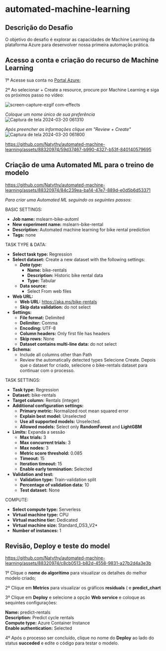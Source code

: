 # automated-machine-learning

## Descrição do Desafio

O objetivo do desafio é explorar as capacidades de Machine Learning da plataforma Azure para desenvolver nossa primeira automação prática.

## Acesso a conta e criação do recurso de Machine Learning
1º Acesse sua conta no [Portal Azure](https://portal.azure.com);  

2º Ao selecionar + Create a resource, procure por Machine Learning e siga os próximos passo no vídeo:  

![screen-capture-ezgif com-effects](https://github.com/Natythy/automated-machine-learning/assets/88320974/8fb85d01-2966-4a4e-a266-29276b684cc4)

*Coloque um nome único de sua preferência*![Captura de tela 2024-03-20 061310](https://github.com/Natythy/automated-machine-learning/assets/88320974/940f9789-e41a-47dd-9d0b-324ec579ab36)  

*Após preencher as informações clique em "Review + Create"* ![Captura de tela 2024-03-20 061800](https://github.com/Natythy/automated-machine-learning/assets/88320974/b39ebd6c-1a10-40d5-9fe3-e12e2b3ac40b)

https://github.com/Natythy/automated-machine-learning/assets/88320974/59d37467-b990-4327-b53f-840140579695  

## Criação de uma Automated ML para o treino de modelo  


https://github.com/Natythy/automated-machine-learning/assets/88320974/84c239ea-ba14-47e7-889d-e0d5b6d53371

*Para criar uma Automated ML seguindo os seguintes passos:* 

BASIC SETTINGS:  

* **Job name:** mslearn-bike-automl  
* **New experiment name:** mslearn-bike-rental  
* **Description:** Automated machine learning for bike rental prediction  
* **Tags:** none  

TASK TYPE & DATA:  

* **Select task type:** Regression  
* **Select dataset:** Create a new dataset with the following settings:  
  * ***Data type:***
    * **Name:** bike-rentals
    * **Description:** Historic bike rental data
    * **Type:** Tabular
  * **Data source:**
    * Select From web files
 * **Web URL:**
    * **Web URL:** https://aka.ms/bike-rentals
    * **Skip data validation:** do not select
  * **Settings:**
    * **File format:** Delimited
    * **Delimiter:** Comma
    * **Encoding:** UTF-8
    * **Column headers:** Only first file has headers
    * **Skip rows:** None
    * **Dataset contains multi-line data:** do not select
  * **Schema:**
    * Include all columns other than Path
    * Review the automatically detected types
Selecione Create. Depois que o dataset for criado, selecione o bike-rentals dataset para continuar com o processo.

TASK SETTINGS:  

* **Task type:** Regression
* **Dataset:** bike-rentals
* **Target column:**  Rentals (integer)
* **Additional configuration settings:**
  * **Primary metric:** Normalized root mean squared error
  * **Explain best model:** Unselected
  * **Use all supported models:** Unselected.
  * **Allowed models:** Select only **RandomForest** and **LightGBM** 
* **Limits:** Expanda a sessão
  * **Max trials:** 3
  * **Max concurrent trials:** 3
  * **Max nodes:** 3
  * **Metric score threshold:** 0.085 
  * **Timeout:** 15
  * **Iteration timeout:** 15
  * **Enable early termination:** Selected
* **Validation and test:**
  * **Validation type:** Train-validation split
  * **Percentage of validation data:** 10
  * **Test dataset:** None  

COMPUTE:

* **Select compute type:** Serverless
* **Virtual machine type:** CPU
* **Virtual machine tier:** Dedicated
* **Virtual machine size:** Standard_DS3_V2*
* **Number of instances:** 1  

## Revisão, Deploy e teste do model  

https://github.com/Natythy/automated-machine-learning/assets/88320974/c8cb0513-b82d-4558-9831-a27b2d4a3e3b  

1º Clique o **nome do algorítimo** para visualizar os detalhes do melhor modelo criado;  

2º Clique em **Metrics** para visualizar os gráficos **residuals** ( e **predict_chart**

3º Clique em **Deploy** e selecione a opção **Web service** e coloque as sequintes configurações:  

**Name:** predict-rentals  
**Description:** Predict cycle rentals  
**Compute type:** Azure Container Instance  
**Enable authentication:** Selected  

4º Após o processo ser concluído, clique no nome do **Deploy** ao lado do status **succeded** e edite o código para testar o modelo.
